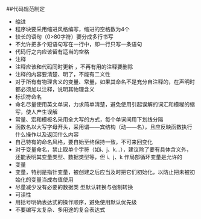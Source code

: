 ##代码规范制定
 - 缩进
  - 程序块要采用缩进风格编写，缩进的空格数为4个 
  - 较长的语句（0>80字符）要分成多行书写
  - 不允许把多个短语句写在一行中，即一行只写一条语句
  - 代码行之内应该留有适当的空格
 - 注释 
  - 注释应该和代码同时更新 ，不再有用的注释要删除
  - 注释的内容要清楚、明了，不能有二义性
  - 对于所有有物理含义的变量、常量，如果其命名不是充分自注释的，在声明时都必须加以注释，说明其物理含义
 - 标识符命名
  - 命名尽量使用英文单词，力求简单清楚，避免使用引起误解的词汇和模糊的缩写，使人产生误解
  - 常量、宏和模板名采用全大写的方式，每个单词间用下划线分隔
  - 函数名以大写字母开头，采用谓——宾结构（动——名），且应反映函数执行什么操作以及返回什么内容
  - 自己特有的命名风格，要自始至终保持一致，不可来回变化
  - 对于变量命名，禁止取单个字符（如i、j、k...），建议除了要有具体含义外，还能表明其变量类型、数据类型等，但 i、j、k 作局部循环变量是允许的
 - 变量
  - 变量，特别是指针变量，被创建之后应当及时把它们初始化，以防止把未被初始化的变量当成右值使用
  - 尽量减少没有必要的数据类 型默认转换与强制转换
 - 可读性
  - 用括号明确表达式的操作顺序，避免使用默认优先级
  - 不要编写太复杂、多用途的复合表达式